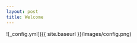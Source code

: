 ```yaml
---
layout: post
title: Welcome
---
```


![_config.yml]({{ site.baseurl }}/images/config.png)

<!--The easiest way to make your first post is to edit this one. Go into /_posts/ and update the Hello World markdown file. For more <!--<!--instructions head over to the [Jekyll Now repository](https://github.com/barryclark/jekyll-now) on GitHub.
<!--```R
<!--summary(mtcars)
<!--head(mtcars)
<!--```
